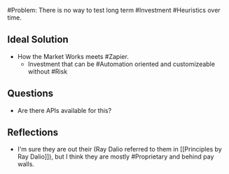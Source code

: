 #Problem: There is no way to test long term #Investment  #Heuristics over time.

## Ideal Solution
- How the Market Works meets #Zapier. 
	- Investment that can be #Automation oriented and customizeable without #Risk

## Questions
- Are there APIs available for this?

## Reflections
- I'm sure they are out their (Ray Dalio referred to them in [[Principles by Ray Dalio]]), but I think they are mostly #Proprietary and behind pay walls. 
